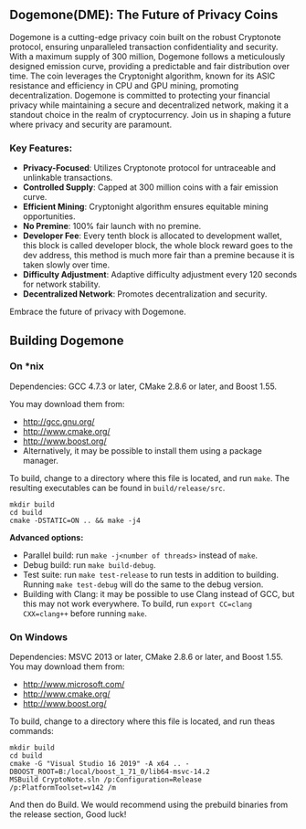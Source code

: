 ## **Dogemone(DME): The Future of Privacy Coins**

Dogemone is a cutting-edge privacy coin built on the robust Cryptonote protocol, ensuring unparalleled transaction confidentiality and security. With a maximum supply of 300 million, Dogemone follows a meticulously designed emission curve, providing a predictable and fair distribution over time. The coin leverages the Cryptonight algorithm, known for its ASIC resistance and efficiency in CPU and GPU mining, promoting decentralization. Dogemone is committed to protecting your financial privacy while maintaining a secure and decentralized network, making it a standout choice in the realm of cryptocurrency. Join us in shaping a future where privacy and security are paramount.

### **Key Features:**
- **Privacy-Focused**: Utilizes Cryptonote protocol for untraceable and unlinkable transactions.
- **Controlled Supply**: Capped at 300 million coins with a fair emission curve.
- **Efficient Mining**: Cryptonight algorithm ensures equitable mining opportunities.
- **No Premine**: 100% fair launch with no premine.
- **Developer Fee**: Every tenth block is allocated to development wallet, this block is called developer block, the whole block reward goes to the dev address, this method is much more fair than a premine because it is taken slowly over time.
- **Difficulty Adjustment**: Adaptive difficulty adjustment every 120 seconds for network stability.
- **Decentralized Network**: Promotes decentralization and security.

Embrace the future of privacy with Dogemone.


## Building Dogemone 

### On *nix

Dependencies: GCC 4.7.3 or later, CMake 2.8.6 or later, and Boost 1.55.

You may download them from:

* http://gcc.gnu.org/
* http://www.cmake.org/
* http://www.boost.org/
* Alternatively, it may be possible to install them using a package manager.

To build, change to a directory where this file is located, and run `make`. The resulting executables can be found in `build/release/src`.

```
mkdir build
cd build
cmake -DSTATIC=ON .. && make -j4
```

**Advanced options:**

* Parallel build: run `make -j<number of threads>` instead of `make`.
* Debug build: run `make build-debug`.
* Test suite: run `make test-release` to run tests in addition to building. Running `make test-debug` will do the same to the debug version.
* Building with Clang: it may be possible to use Clang instead of GCC, but this may not work everywhere. To build, run `export CC=clang CXX=clang++` before running `make`.

### On Windows
Dependencies: MSVC 2013 or later, CMake 2.8.6 or later, and Boost 1.55. You may download them from:

* http://www.microsoft.com/
* http://www.cmake.org/
* http://www.boost.org/

To build, change to a directory where this file is located, and run theas commands: 
```
mkdir build
cd build
cmake -G "Visual Studio 16 2019" -A x64 .. -DBOOST_ROOT=B:/local/boost_1_71_0/lib64-msvc-14.2
MSBuild CryptoNote.sln /p:Configuration=Release /p:PlatformToolset=v142 /m
```

And then do Build.
We would recommend using the prebuild binaries from the release section, Good luck!
